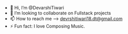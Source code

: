- 👋 Hi, I’m @DevarshiTiwari
- 💞️ I’m looking to collaborate on Fullstack projects
- 📫 How to reach me --> devrshitiwari18.dt@gmail.com
- ⚡ Fun fact: I love Composing Music.

<!---
DevarshiTiwari11/DevarshiTiwari11 is a ✨ special ✨ repository because its `README.md` (this file) appears on your GitHub profile.
You can click the Preview link to take a look at your changes.
--->

